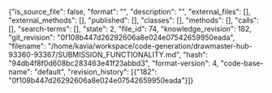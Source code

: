 {"is_source_file": false, "format": "", "description": "", "external_files": [], "external_methods": [], "published": [], "classes": [], "methods": [], "calls": [], "search-terms": [], "state": 2, "file_id": 74, "knowledge_revision": 182, "git_revision": "0f108b447d26292606a8e024e07542659950eada", "filename": "/home/kavia/workspace/code-generation/drawmaster-hub-93360-93367/SUBMISSION_FUNCTIONALITY.md", "hash": "94db4f8f0d608bc283463e41f23abbd3", "format-version": 4, "code-base-name": "default", "revision_history": [{"182": "0f108b447d26292606a8e024e07542659950eada"}]}